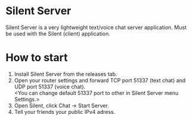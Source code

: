 # Silent Server
Silent Server is a very lightweight text/voice chat server application. Must be used with the Silent (client) application. 

# How to start
1. Install Silent Server from the releases tab.<br>
2. Open your router settings and forward TCP port 51337 (text chat) and UDP port 51337 (voice chat).<br>
<You can change default 51337 port to other in Silent Server menu Settings.>
3. Open Silent, click Chat -> Start Server.<br>
4. Tell your friends your public IPv4 adress.<br>

